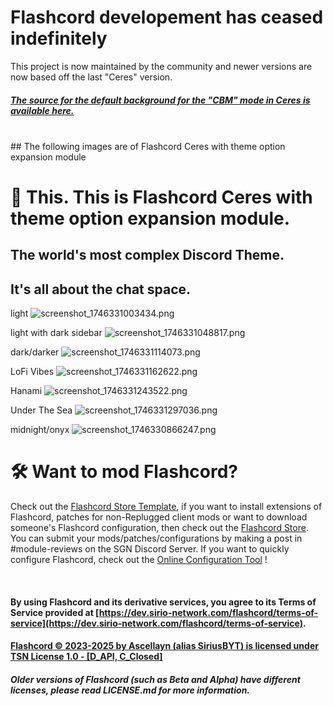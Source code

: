 # Flashcord developement has ceased indefinitely
This project is now maintained by the community and newer versions are now based off the last "Ceres" version.

##### [The source for the default background for the "CBM" mode in Ceres is available here.](https://www.pixiv.net/en/artworks/115204201)


<br>
## The following images are of Flashcord Ceres with theme option expansion module

# 📸 This. This is Flashcord Ceres with theme option expansion module.
## The world's most complex Discord Theme.
## It's all about the chat space.


light
![screenshot_1746331003434.png](<https://media-hosting.imagekit.io/442795ccd2d94ce8/screenshot_1746331003434.png?Expires=1840939005&Key-Pair-Id=K2ZIVPTIP2VGHC&Signature=0WET2F2mwPgjvmFyd-tFs2Kf7Ijqc17wCltX7hJTlq761YLRsKiTg0CWNl3trlQguqvwMnhRsRLpesU-LGB03dvkT06p7lgyLOIK4rW9TdRv0mO64wGRFiSB3Ag6hrc7CAR6l5yg~6lyYypKkUg~~eILYajGkReCMyb3~WdL4eelo572EiIt9-O5BGfPxJVRyIjR9KG~XDosk~NIVGxa39eCLGR8mx825mlCOxBQQawJQDIiHpI~RJoBTcZumkhNS4K3s1dXx1pO-ePh0~KkJ-hBpD1P5ck24tkK~73~QDj~dUFAVRX4KQaPyw6cekyL81N5244jKc1cRRlkl5AkSg__>)

light with dark sidebar
![screenshot_1746331048817.png](<https://media-hosting.imagekit.io/8ed7d003a47943bc/screenshot_1746331048817.png?Expires=1840939050&Key-Pair-Id=K2ZIVPTIP2VGHC&Signature=JTP-Er1XmD3sKg-GQANDhm5yLw58s6NR4v76ErzeIbj~GUz2pzoHZoSTLK5rBg21Ekmf0N08mgxs18g4s3~x7w4PQwSaztYzux10zjbprotk51LFnXE4i4NG-adYphAAP6MzKU8swpg0RXB5pamKyGwpNeObsdNAbjg765b1ZqzTgQH1FNWadBhhhs3v0UQp~WwOsQyLR7ffJZ71f27~484e4TvnMwPNR2MrD6v9snkvTs4-0if0eRsyUPHlzF07tWkP439yQGvqw2nYMIgMrZkrCmVmtO-EGG8GK3HxCagBjg1tCdhnI4h~L24SBqEGmL-8m23uRjr9NihXYFaJ2g__>)

dark/darker
![screenshot_1746331114073.png](<https://media-hosting.imagekit.io/f2435dbb65d9454f/screenshot_1746331114073.png?Expires=1840939115&Key-Pair-Id=K2ZIVPTIP2VGHC&Signature=WKVJvo6UuogoIcyJu1cdKAh4DnVl0zHGhGqDYgn8uIBFs-oaIOZV7ckQIt1HKmOK2koja4RSUZ2oeoInEBFztwUouI9qDIWwgj~JXybo74A1fbfXnMrTzrDhYIa61gGN1jd3HUuh2zD0mmdEJ1UJzdfmFLhL9EZsG8s2bGR7XIoZayzXjOoanneiNhzSRlbGUzX51qqUzZhylpdZAIpS-qo0VTEIQ1Qbvqn7TAnRJVoF8iLm28ilbSPgHQUps3nWQ9FR4xhp~4Z0W3-qG35xmv204LmLZs~SV5z0ZQanh2afejhDkan5p6~Qdh2txmP5Cn6CXIIaFN5TDAfjIYbpZw__>)

LoFi Vibes
![screenshot_1746331162622.png](<https://media-hosting.imagekit.io/bf2894505dc14687/screenshot_1746331162622.png?Expires=1840939164&Key-Pair-Id=K2ZIVPTIP2VGHC&Signature=RO70KYLYcjnAuD8MT~CL9zizCW9-aOWG1i6N6Qf7hEedK7UkiDCCy3hGNN5QAeScA1PL~4ek0dvDsNAZG0AxkQWPvTc8Hlj-hnltABDsW-ABOutFXDT-iocj~RWoTuFxDHpccRt6cvItSs8SqgNOtedgpP-RPgj8j9tfy1hes-GGXtwWzB7RGlwrJFX~MGNCyGv9w-NlWbOm3LNiewKVsM2bbrdGH0gUZwX~~CupOFucMqznWF-9-SmPdTvHSSZxYX4jKeGeanDKqEP4x2V06qLZJXmUMNFyqMPnkGn6Y9oYIA8rYz6qOeAg616po6TnABh3BSiT7QdirEZDJ5pSOQ__>)

Hanami
![screenshot_1746331243522.png](<https://media-hosting.imagekit.io/4d1c0a37089547c9/screenshot_1746331243522.png?Expires=1840939245&Key-Pair-Id=K2ZIVPTIP2VGHC&Signature=aLcTCdj8mN9oLLXrd-Yh8oFHsxaFhsoTyBDPbVazehpVYUAuIEZCdxLPaJ3EffZoXPHSlxNNoYXw-gq2tO5AUdXZ~16xNcgNG~HferUiGC80L9fr-leGW~aj1k8t9dJjl1Yg3ZLztUHPZaqjRpriFStNY6qu1NPcBdBX~gcYLF5sK4SpW~FHjAaWSC94kNKalDCNNbz2fK-VswKTCdBKgD8cDDc~72UE9Fbvwpl5FQA-HtVD4pX0AJby8kH3SrYcU1VmFkiNoMNuFCBbTK8RqRcpBdrJP5b3S2Bai8ukP8uTn8s4yYRbtsZ9TOTCmWZak72FRGVQGc6joCmkkfZioQ__>)

Under The Sea
![screenshot_1746331297036.png](<https://media-hosting.imagekit.io/839dcb4f517d47bc/screenshot_1746331297036.png?Expires=1840939299&Key-Pair-Id=K2ZIVPTIP2VGHC&Signature=Rf6TuIlfpM66D0W8vsJgVDbn19nT2FtuwIjUrOBvh4JJT-ggn8H3FF7Bp5mB42rbi21cNSikIUays50uRtC4tVpqs9zbVjBay7Rxsqj09WdXJGlkgdEN2LcaFacMvRJ7BKygrgTZcw~EIlRwJdNmLdpY5OVBDLl~gffZn5JIVYaFN99ucKOYjXzFM90S1MHnQX4CO9XM-RDDCz3CmrPsJHtAYCdeqycGiYgpbF9Vo3I8W~rNsiZLoXI6T3ldfezhqD3Ynbem3TLVIppI3cAY0Bp0ciQ4bO7Do5227SV15GhoJx9HBoEUfdZyS5pwUuBnO3e0wRXuh8rhj67fWooobw__>)

midnight/onyx
![screenshot_1746330866247.png](<https://media-hosting.imagekit.io/233f9297758b4708/screenshot_1746330866247.png?Expires=1840938868&Key-Pair-Id=K2ZIVPTIP2VGHC&Signature=qY8ig8G-EvMGVCRqC3-DigIM9xCmRxkK41jDxG8kAM2ieJ39iXSIfku2fHEXHax0uXLbg8xpok6kYMcYutF3j~hde5rqlgusUzNkA1Trf4OFMkkQFynEqUa5P0tisc~OR6Qo6GEPK~rZp-zMNfMn9xE4yV~gKfz-VyQtMUi2L3xrFMhAN3UH5L5WGEb4bY43zMh3xXREGpkpAIExjNt-YbmPifj9mYRomDlc4alHlVeK6XQ4HIV3f9Al55wMwdkKekKFjUG3xq7Y7QzPUNol9ei53HxXIQKWZYv3fHlRXdcbDMttddzWc4E7sz7D4ybMF5SfM4z-jHXcMvKI4H9WcQ__>)



# 🛠️ Want to mod Flashcord?
Check out the [Flashcord Store Template](https://github.com/SiriusBYT/Flashcord-Store-Template), if you want to install extensions of Flashcord, patches for non-Replugged client mods or want to download someone's Flashcord configuration, then check out the [Flashcord Store](https://sirio-network.com/flashcord/store). You can submit your mods/patches/configurations by making a post in #module-reviews on the SGN Discord Server. If you want to quickly configure Flashcord, check out the [Online Configuration Tool](https://sirio-network.com/flashcord/configurator) !

<br>

#### By using Flashcord and its derivative services, you agree to its Terms of Service provided at [https://dev.sirio-network.com/flashcord/terms-of-service](https://dev.sirio-network.com/flashcord/terms-of-service).
#### [Flashcord © 2023-2025 by Ascellayn (alias SiriusBYT) is licensed under TSN License 1.0 - [D_API, C_Closed]](https://dev.sirio-network.com/license/1.0)
##### Older versions of Flashcord (such as Beta and Alpha) have different licenses, please read LICENSE.md for more information.
